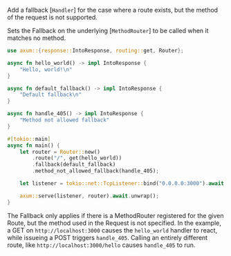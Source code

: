 Add a fallback [`Handler`] for the case where a route exists, but the method of the request is not supported.

Sets the Fallback on the underlying [`MethodRouter`] to be called when it
matches no method.

```rust
use axum::{response::IntoResponse, routing::get, Router};

async fn hello_world() -> impl IntoResponse {
    "Hello, world!\n"
}

async fn default_fallback() -> impl IntoResponse {
    "Default fallback\n"
}

async fn handle_405() -> impl IntoResponse {
    "Method not allowed fallback"
}

#[tokio::main]
async fn main() {
    let router = Router::new()
        .route("/", get(hello_world))
        .fallback(default_fallback)
        .method_not_allowed_fallback(handle_405);

    let listener = tokio::net::TcpListener::bind("0.0.0.0:3000").await.unwrap();

    axum::serve(listener, router).await.unwrap();
}
```

The Fallback only applies if there is a MethodRouter registered for the given Route, 
but the method used in the Request is not specified. In the example, a GET on 
`http://localhost:3000` causes the `hello_world` handler to react, while issueing a 
POST triggers `handle_405`. Calling an entirely different route, like `http://localhost:3000/hello` 
causes `handle_405` to run.